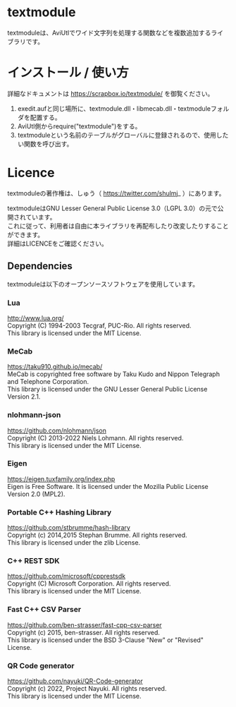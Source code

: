 # textmodule
textmoduleは、AviUtlでワイド文字列を処理する関数などを複数追加するライブラリです。

# インストール / 使い方
詳細なドキュメントは https://scrapbox.io/textmodule/ を御覧ください。
1. exedit.aufと同じ場所に、textmodule.dll・libmecab.dll・textmoduleフォルダを配置する。
2. AviUtl側からrequire("textmodule")をする。
3. textmoduleという名前のテーブルがグローバルに登録されるので、使用したい関数を呼び出す。

# Licence
textmoduleの著作権は、しゅう（ https://twitter.com/shulmj_ ）にあります。  

textmoduleはGNU Lesser General Public License 3.0（LGPL 3.0）の元で公開されています。  
これに従って、利用者は自由に本ライブラリを再配布したり改変したりすることができます。  
詳細はLICENCEをご確認ください。

## Dependencies
textmoduleは以下のオープンソースソフトウェアを使用しています。

### Lua
http://www.lua.org/  
Copyright (C) 1994-2003 Tecgraf, PUC-Rio. All rights reserved.  
This library is licensed under the MIT License.  

### MeCab
https://taku910.github.io/mecab/  
MeCab is copyrighted free software by Taku Kudo and Nippon Telegraph and Telephone Corporation.  
This library is licensed under the GNU Lesser General Public License Version 2.1.  

### nlohmann-json
https://github.com/nlohmann/json  
Copyright (C) 2013-2022 Niels Lohmann. All rights reserved.  
This library is licensed under the MIT License.  

### Eigen
https://eigen.tuxfamily.org/index.php  
Eigen is Free Software. It is licensed under the Mozilla Public License Version 2.0 (MPL2).  

### Portable C++ Hashing Library
https://github.com/stbrumme/hash-library  
Copyright (c) 2014,2015 Stephan Brumme. All rights reserved.  
This library is licensed under the zlib License.  

### C++ REST SDK
https://github.com/microsoft/cpprestsdk  
Copyright (C) Microsoft Corporation. All rights reserved.  
This library is licensed under the MIT License.  

### Fast C++ CSV Parser
https://github.com/ben-strasser/fast-cpp-csv-parser  
Copyright (c) 2015, ben-strasser. All rights reserved.  
This library is licensed under the BSD 3-Clause "New" or "Revised" License.  

### QR Code generator
https://github.com/nayuki/QR-Code-generator  
Copyright (c) 2022, Project Nayuki. All rights reserved.  
This library is licensed under the MIT License.  
